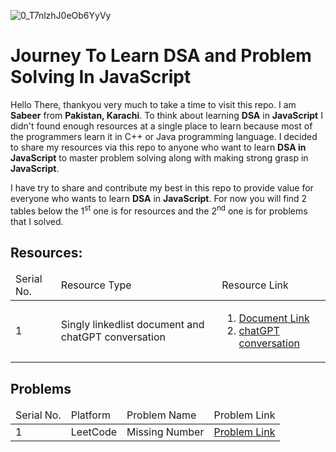 ![0_T7nlzhJ0eOb6YyVy](https://github.com/user-attachments/assets/a9ddc5da-e194-4cfb-985e-81f69f9844b6)
<h1>Journey To Learn DSA and Problem Solving In JavaScript</h1>

<p>Hello There, thankyou very much to take a time to visit this repo. I am <b>Sabeer</b> from <b>Pakistan, Karachi</b>. To think about learning <b>DSA</b> in <b>JavaScript</b> I didn't found enough resources at a single place to learn because most of the programmers learn it in C++ or Java programming language. I decided to share my resources via this repo to anyone who want to learn <b>DSA in JavaScript</b> to master problem solving along with making strong grasp in <b>JavaScript</b>.</p>
<p>I have try to share and contribute my best in this repo to provide value for everyone who wants to learn <b>DSA</b> in <b>JavaScript</b>. For now you will find 2 tables below the 1<sup>st</sup> one is for resources and the 2<sup>nd</sup> one is for problems that I solved.</p>

<h2>Resources:</h2>
<table>
  <thead>
    <tr>
      <td>Serial No.</td>
       <td>Resource Type</td>
       <td>Resource Link</td>
    </tr>
  </thead>
  <tbody>
    <tr>
      <td>1</td>
      <td>Singly linkedlist document and chatGPT conversation</td>
      <td>
        <ol>
          <li>
            <a href="https://www.scaler.com/topics/linked-list-in-javascript/" target="_blank">Document Link</a>
          </li>
          <li>
            <a href="https://chatgpt.com/share/67755e74-12ac-8001-9192-550d18f008b3" target="_blank">chatGPT conversation</a>
          </li>
        </ol>
      </td>
    </tr>
  </tbody>
</table>

<h2>Problems</h2>
<table>
  <thead>
    <tr>
      <td>Serial No.</td>
      <td>Platform</td>
      <td>Problem Name</td>
       <td>Problem Link</td>
    </tr>
  </thead>
  <tbody>
    <tr>
      <td>1</td>
      <td>LeetCode</td>
      <td>Missing Number</td>
      <td>
        <a href="[https://leetcode.com/problems/missing-number/description/](https://leetcode.com/problems/missing-number/submissions/1494256749)">Problem Link</a>
      </td>
    </tr>
  </tbody>
</table>
